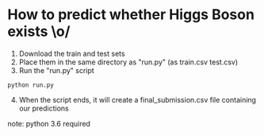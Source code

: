 # How to predict whether Higgs Boson exists \o/
1. Download the train and test sets
2. Place them in the same directory as "run.py" (as train.csv test.csv)
3. Run the "run.py" script
```
python run.py
```
4. When the script ends, it will create a final_submission.csv file containing our predictions

note: python 3.6 required